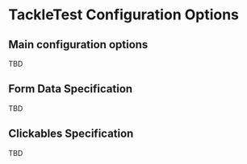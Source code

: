 # TackleTest Configuration Options

## Main configuration options

TBD

## Form Data Specification

TBD

## Clickables Specification

TBD
